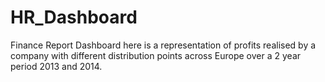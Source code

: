 # HR_Dashboard
Finance Report Dashboard here is a representation of profits realised by a company with different distribution points across Europe over a 2 year period 2013 and 2014.
